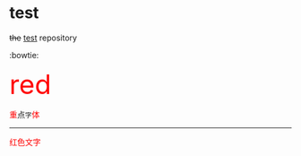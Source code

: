 # test
<del>the</del> <ins>test</ins> repository

:bowtie:

<font size="10" color="red">red</font>

<span style="color:red;">重</span>点`字`<font color ="red">体</font>

---
<div style="color:#FF0000">
  <p>红色文字</p>
</div>
